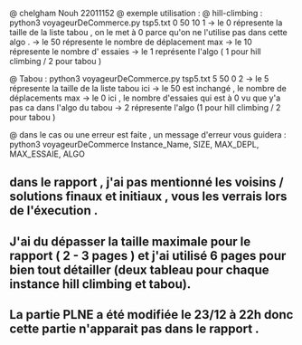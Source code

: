 @ chelgham Nouh 22011152
@ exemple utilisation : 
@	hill-climbing : python3 voyageurDeCommerce.py tsp5.txt 0 50 10 1 
			-> le 0 répresente la taille de la liste tabou , on le met à 0 parce qu'on ne l'utilise pas dans cette algo .
			-> le 50 répresente le nombre de déplacement max 
			-> le 10 répresente le nombre d' essaies 
			-> le 1 représente l'algo ( 1 pour hill climbing / 2 pour tabou ) 


@	Tabou	      : python3 voyageurDeCommerce.py tsp5.txt 5 50 0 2 
			-> le 5 répresente la taille de la liste tabou ici 
			-> le 50 est inchangé , le nombre de déplacements max 
			-> le 0 ici , le nombre d'essaies qui est à 0 vu que y'a pas ca dans l'algo du tabou 
			-> 2 répresente l'algo (1 pour hill climbing / 2 pour tabou ) 

@ dans le cas ou une erreur est faite , un message d'erreur vous guidera : 
		python3 voyageurDeCommerce Instance_Name, SIZE, MAX_DEPL, MAX_ESSAIE, ALGO

## dans le rapport , j'ai pas mentionné les voisins / solutions finaux et initiaux , vous les verrais lors de l'éxecution .
## J'ai du dépasser la taille maximale pour le rapport ( 2 - 3 pages ) et j'ai utilisé 6 pages pour bien tout détailler (deux tableau pour chaque instance hill climbing et tabou).
## La partie PLNE a été modifiée le 23/12 à 22h donc cette partie n'apparait pas dans le rapport .

  
